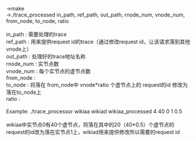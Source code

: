 ->make<br>
->./trace_processed in_path, ref_path, out_path, rnode_num, vnode_num, from_node, to_node, ratio<br>
<br>
in_path    : 需要处理的trace<br>
ref_path   : 用来提供request id的trace（通过修改request id，让该请求落到其他vnode上）<br>
out_path   : 处理好的trace地址名称<br>
rnode_num  : 实节点数<br>
vnode_num  : 每个实节点的虚节点数<br>
from_node  :  <br>
to_node    : 将落在 from_node中 vnode\*ratio 个虚节点上的 request的id 修改为落在to_node上<br>
ratio      : <br>
<br>
Example: ./trace_processor wikiaa wikiad wikiaa_processed 4 40 0 1 0.5<br><br>
wikiaa中实节点0有40个虚节点，将落在其中的20（40\*0.5）个虚节点的request的id改为落在实节点1上，wikiad用来提供修改所以需要的request id<br>
